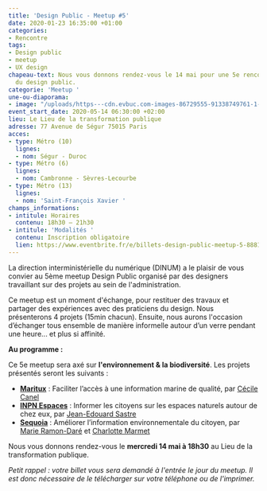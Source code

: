 ```yaml
---
title: 'Design Public - Meetup #5'
date: 2020-01-23 16:35:00 +01:00
categories:
- Rencontre
tags:
- Design public
- meetup
- UX design
chapeau-text: Nous vous donnons rendez-vous le 14 mai pour une 5e rencontre autour
  du design public.
categorie: 'Meetup '
une-ou-diaporama:
- image: "/uploads/https---cdn.evbuc.com-images-86729555-91338749761-1-original.jpg"
event_start_date: 2020-05-14 06:30:00 +02:00
lieu: Le Lieu de la transformation publique
adresse: 77 Avenue de Ségur 75015 Paris
acces:
- type: Métro (10)
  lignes:
  - nom: Ségur - Duroc
- type: Métro (6)
  lignes:
  - nom: Cambronne - Sèvres-Lecourbe
- type: Métro (13)
  lignes:
  - nom: 'Saint-François Xavier '
champs_informations:
- intitule: Horaires
  contenu: 18h30 – 21h30
- intitule: 'Modalités '
  contenu: Inscription obligatoire
  lien: https://www.eventbrite.fr/e/billets-design-public-meetup-5-88813053233
---
```


La direction interministérielle du numérique (DINUM) a le plaisir de vous convier au 5ème <span lang="en">meetup</span> Design Public organisé par des designers travaillant sur des projets au sein de l'administration.

Ce <span lang="en">meetup</span> est un moment d'échange, pour restituer des travaux et partager des expériences avec des praticiens du design. Nous présenterons 4 projets (15min chacun). Ensuite, nous aurons l'occasion d’échanger tous ensemble de manière informelle autour d’un verre pendant une heure... et plus si affinité.

**Au programme :**

Ce 5e <span lang="en">meetup</span> sera axé sur **l'environnement & la biodiversité**. Les projets présentés seront les suivants :

* **[Maritux](https://entrepreneur-interet-general.etalab.gouv.fr/defis/2019/maritux.html)** : Faciliter l’accès à une information marine de qualité, par [Cécile Canel](https://entrepreneur-interet-general.etalab.gouv.fr/communaute/2019/cecile-canel.html)
* **[INPN Espaces](https://entrepreneur-interet-general.etalab.gouv.fr/defis/2019/inpn-espaces.html)** : Informer les citoyens sur les espaces naturels autour de chez eux, par [Jean-Edouard Sastre](https://entrepreneur-interet-general.etalab.gouv.fr/communaute/2019/jean-edouard-sastre.html)
* **[Sequoia](https://entrepreneur-interet-general.etalab.gouv.fr/defis/2019/sequoia.html)** : Améliorer l’information environnementale du citoyen, par [Marie Ramon-Daré](https://entrepreneur-interet-general.etalab.gouv.fr/communaute/2019/marie-ramon-dare.html) et [Charlotte Marmet](https://entrepreneur-interet-general.etalab.gouv.fr/communaute/2019/charlotte-marmet.html)

Nous vous donnons rendez-vous le **mercredi 14 mai à 18h30** au Lieu de la transformation publique.

*Petit rappel : votre billet vous sera demandé à l'entrée le jour du <span lang="en">meetup</span>. Il est donc nécessaire de le télécharger sur votre téléphone ou de l'imprimer.*